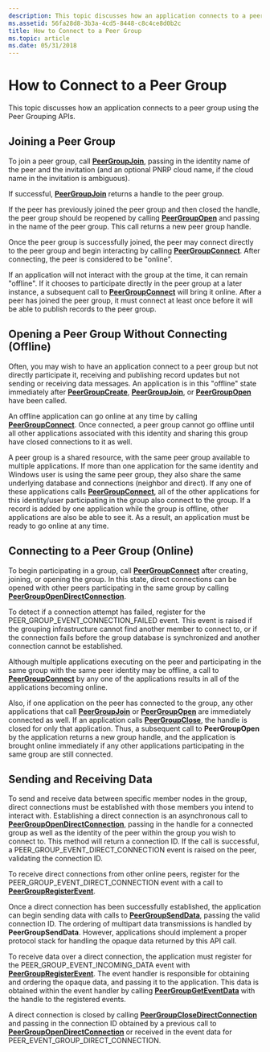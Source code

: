 ```yaml
---
description: This topic discusses how an application connects to a peer group using the Peer Grouping APIs.
ms.assetid: 56fa28d8-3b3a-4cd5-8448-c8c4ce8d0b2c
title: How to Connect to a Peer Group
ms.topic: article
ms.date: 05/31/2018
---
```


# How to Connect to a Peer Group

This topic discusses how an application connects to a peer group using the Peer Grouping APIs.

## Joining a Peer Group

To join a peer group, call [**PeerGroupJoin**](/windows/desktop/api/P2P/nf-p2p-peergroupjoin), passing in the identity name of the peer and the invitation (and an optional PNRP cloud name, if the cloud name in the invitation is ambiguous).

If successful, [**PeerGroupJoin**](/windows/desktop/api/P2P/nf-p2p-peergroupjoin) returns a handle to the peer group.

If the peer has previously joined the peer group and then closed the handle, the peer group should be reopened by calling [**PeerGroupOpen**](/windows/desktop/api/P2P/nf-p2p-peergroupopen) and passing in the name of the peer group. This call returns a new peer group handle.

Once the peer group is successfully joined, the peer may connect directly to the peer group and begin interacting by calling [**PeerGroupConnect**](/windows/desktop/api/P2P/nf-p2p-peergroupconnect). After connecting, the peer is considered to be "online".

If an application will not interact with the group at the time, it can remain "offline". If it chooses to participate directly in the peer group at a later instance, a subsequent call to [**PeerGroupConnect**](/windows/desktop/api/P2P/nf-p2p-peergroupconnect) will bring it online. After a peer has joined the peer group, it must connect at least once before it will be able to publish records to the peer group.

## Opening a Peer Group Without Connecting (Offline)

Often, you may wish to have an application connect to a peer group but not directly participate it, receiving and publishing record updates but not sending or receiving data messages. An application is in this "offline" state immediately after [**PeerGroupCreate**](/windows/desktop/api/P2P/nf-p2p-peergroupcreate), [**PeerGroupJoin**](/windows/desktop/api/P2P/nf-p2p-peergroupjoin), or [**PeerGroupOpen**](/windows/desktop/api/P2P/nf-p2p-peergroupopen) have been called.

An offline application can go online at any time by calling [**PeerGroupConnect**](/windows/desktop/api/P2P/nf-p2p-peergroupconnect). Once connected, a peer group cannot go offline until all other applications associated with this identity and sharing this group have closed connections to it as well.

A peer group is a shared resource, with the same peer group available to multiple applications. If more than one application for the same identity and Windows user is using the same peer group, they also share the same underlying database and connections (neighbor and direct). If any one of these applications calls [**PeerGroupConnect**](/windows/desktop/api/P2P/nf-p2p-peergroupconnect), all of the other applications for this identity/user participating in the group also connect to the group. If a record is added by one application while the group is offline, other applications are also be able to see it. As a result, an application must be ready to go online at any time.

## Connecting to a Peer Group (Online)

To begin participating in a group, call [**PeerGroupConnect**](/windows/desktop/api/P2P/nf-p2p-peergroupconnect) after creating, joining, or opening the group. In this state, direct connections can be opened with other peers participating in the same group by calling [**PeerGroupOpenDirectConnection**](/windows/desktop/api/P2P/nf-p2p-peergroupopendirectconnection).

To detect if a connection attempt has failed, register for the PEER\_GROUP\_EVENT\_CONNECTION\_FAILED event. This event is raised if the grouping infrastructure cannot find another member to connect to, or if the connection fails before the group database is synchronized and another connection cannot be established.

Although multiple applications executing on the peer and participating in the same group with the same peer identity may be offline, a call to [**PeerGroupConnect**](/windows/desktop/api/P2P/nf-p2p-peergroupconnect) by any one of the applications results in all of the applications becoming online.

Also, if one application on the peer has connected to the group, any other applications that call [**PeerGroupJoin**](/windows/desktop/api/P2P/nf-p2p-peergroupjoin) or [**PeerGroupOpen**](/windows/desktop/api/P2P/nf-p2p-peergroupopen) are immediately connected as well. If an application calls [**PeerGroupClose**](/windows/desktop/api/P2P/nf-p2p-peergroupclose), the handle is closed for only that application. Thus, a subsequent call to **PeerGroupOpen** by the application returns a new group handle, and the application is brought online immediately if any other applications participating in the same group are still connected.

## Sending and Receiving Data

To send and receive data between specific member nodes in the group, direct connections must be established with those members you intend to interact with. Establishing a direct connection is an asynchronous call to [**PeerGroupOpenDirectConnection**](/windows/desktop/api/P2P/nf-p2p-peergroupopendirectconnection), passing in the handle for a connected group as well as the identity of the peer within the group you wish to connect to. This method will return a connection ID. If the call is successful, a PEER\_GROUP\_EVENT\_DIRECT\_CONNECTION event is raised on the peer, validating the connection ID.

To receive direct connections from other online peers, register for the PEER\_GROUP\_EVENT\_DIRECT\_CONNECTION event with a call to [**PeerGroupRegisterEvent**](/windows/desktop/api/P2P/nf-p2p-peergroupregisterevent).

Once a direct connection has been successfully established, the application can begin sending data with calls to [**PeerGroupSendData**](/windows/desktop/api/P2P/nf-p2p-peergroupsenddata), passing the valid connection ID. The ordering of multipart data transmissions is handled by **PeerGroupSendData**. However, applications should implement a proper protocol stack for handling the opaque data returned by this API call.

To receive data over a direct connection, the application must register for the PEER\_GROUP\_EVENT\_INCOMING\_DATA event with [**PeerGroupRegisterEvent**](/windows/desktop/api/P2P/nf-p2p-peergroupregisterevent). The event handler is responsible for obtaining and ordering the opaque data, and passing it to the application. This data is obtained within the event handler by calling [**PeerGroupGetEventData**](/windows/desktop/api/P2P/nf-p2p-peergroupgeteventdata) with the handle to the registered events.

A direct connection is closed by calling [**PeerGroupCloseDirectConnection**](/windows/desktop/api/P2P/nf-p2p-peergroupclosedirectconnection) and passing in the connection ID obtained by a previous call to [**PeerGroupOpenDirectConnection**](/windows/desktop/api/P2P/nf-p2p-peergroupopendirectconnection) or received in the event data for PEER\_EVENT\_GROUP\_DIRECT\_CONNECTION.

 

 



